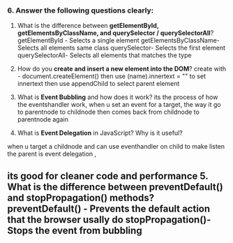 ### 6. Answer the following questions clearly:

1. What is the difference between **getElementById, getElementsByClassName, and querySelector / querySelectorAll**?
getElementById - Selects a single element
getElementsByClassName- Selects all elements same class
querySelector- Selects the first element 
querySelectorAll- Selects all elements that matches the type
2. How do you **create and insert a new element into the DOM**?
create with - document.createElement()
then use (name).innertext = "" to set innertext then use appendChild to select parent element

3. What is **Event Bubbling** and how does it work?
its the process of how the eventshandler work, when u set an event for a target, the way it go to parentnode to childnode then comes back from childnode to parentnode again


4. What is **Event Delegation** in JavaScript? Why is it useful?

when u target a childnode and can use eventhandler on child to make listen the parent is  event delegation ,

its good for cleaner code and performance 
5. What is the difference between **preventDefault() and stopPropagation()** methods?
preventDefault() - Prevents the default action that the browser usally do
stopPropagation()- Stops the event from bubbling
---